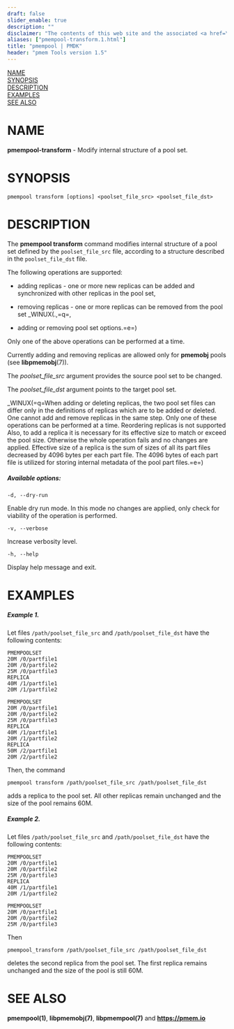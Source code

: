 ```yaml
---
draft: false
slider_enable: true
description: ""
disclaimer: "The contents of this web site and the associated <a href=\"https://github.com/pmem\">GitHub repositories</a> are BSD-licensed open source."
aliases: ["pmempool-transform.1.html"]
title: "pmempool | PMDK"
header: "pmem Tools version 1.5"
---
```


[comment]: <> (SPDX-License-Identifier: BSD-3-Clause)
[comment]: <> (Copyright 2016-2023, Intel Corporation)

[comment]: <> (pmempool-transform.1 -- man page for pmempool-transform)

[NAME](#name)<br />
[SYNOPSIS](#synopsis)<br />
[DESCRIPTION](#description)<br />
[EXAMPLES](#examples)<br />
[SEE ALSO](#see-also)<br />

# NAME #

**pmempool-transform** - Modify internal structure of a pool set.

# SYNOPSIS #

```
pmempool transform [options] <poolset_file_src> <poolset_file_dst>
```

# DESCRIPTION #

The **pmempool transform** command modifies internal structure of a pool set
defined by the `poolset_file_src` file, according to a structure described in
the `poolset_file_dst` file.

The following operations are supported:

* adding replicas - one or more new replicas can be added and synchronized with
other replicas in the pool set,

* removing replicas - one or more replicas can be removed from the pool set
_WINUX(.,=q=,

* adding or removing pool set options.=e=)

Only one of the above operations can be performed at a time.

Currently adding and removing replicas are allowed only for **pmemobj** pools
(see **libpmemobj**(7)).

The *poolset_file_src* argument provides the source pool set to be changed.

The *poolset_file_dst* argument points to the target pool set.

_WINUX(=q=When adding or deleting replicas, the two pool set files can differ only in the
definitions of replicas which are to be added or deleted. One cannot add and
remove replicas in the same step. Only one of these operations can be performed
at a time. Reordering replicas is not supported
Also, to add a replica it is necessary for its effective size to match or exceed
the pool size. Otherwise the whole operation fails and no changes are applied.
Effective size of a replica is the sum of sizes of all its part files decreased
by 4096 bytes per each part file. The 4096 bytes of each part file is
utilized for storing internal metadata of the pool part files.=e=)

##### Available options: #####

`-d, --dry-run`

Enable dry run mode. In this mode no changes are applied, only check for
viability of the operation is performed.

`-v, --verbose`

Increase verbosity level.

`-h, --help`

Display help message and exit.

# EXAMPLES #

##### Example 1. #####

Let files `/path/poolset_file_src` and `/path/poolset_file_dst` have the
following contents:

```
PMEMPOOLSET
20M /0/partfile1
20M /0/partfile2
25M /0/partfile3
REPLICA
40M /1/partfile1
20M /1/partfile2
```

```
PMEMPOOLSET
20M /0/partfile1
20M /0/partfile2
25M /0/partfile3
REPLICA
40M /1/partfile1
20M /1/partfile2
REPLICA
50M /2/partfile1
20M /2/partfile2

```
Then, the command

`pmempool transform /path/poolset_file_src /path/poolset_file_dst`

adds a replica to the pool set. All other replicas remain unchanged and
the size of the pool remains 60M.

##### Example 2. #####

Let files `/path/poolset_file_src` and `/path/poolset_file_dst` have the
following contents:

```
PMEMPOOLSET
20M /0/partfile1
20M /0/partfile2
25M /0/partfile3
REPLICA
40M /1/partfile1
20M /1/partfile2
```

```
PMEMPOOLSET
20M /0/partfile1
20M /0/partfile2
25M /0/partfile3
```
Then

`pmempool_transform /path/poolset_file_src /path/poolset_file_dst`

deletes the second replica from the pool set. The first replica remains
unchanged and the size of the pool is still 60M.

# SEE ALSO #

**pmempool(1)**, **libpmemobj(7)**, **libpmempool(7)** and **<https://pmem.io>**
